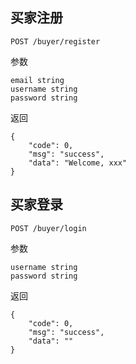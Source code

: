 ## 买家注册
```
POST /buyer/register
```

参数

```
email string
username string
password string
```

返回

```
{
    "code": 0,
    "msg": "success",
    "data": "Welcome, xxx"
}
```

## 买家登录
```
POST /buyer/login
```

参数

```
username string
password string
```

返回

```
{
    "code": 0,
    "msg": "success",
    "data": ""
}
```